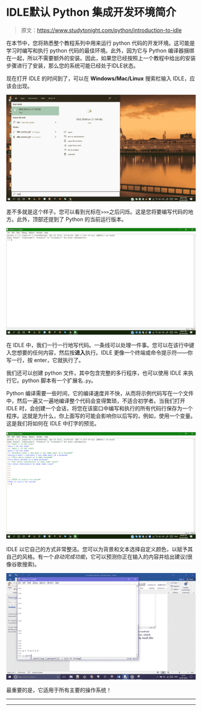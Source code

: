 # IDLE默认 Python 集成开发环境简介

> 原文：<https://www.studytonight.com/python/introduction-to-idle>

在本节中，您将熟悉整个教程系列中用来运行 python 代码的开发环境。这可能是学习时编写和执行 python 代码的最佳环境。此外，因为它与 Python 编译器捆绑在一起，所以不需要额外的安装。因此，如果您已经按照上一个教程中给出的安装步骤进行了安装，那么您的系统可能已经处于IDLE状态。

现在打开 IDLE 的时间到了，可以在 **Windows/Mac/Linux** 搜索栏输入 IDLE，应该会出现。

![Introduction to IDLE](img/ac4ac610c981b9ed1aef8f614ef0a1e8.png)

差不多就是这个样子。您可以看到光标在`>>>`之后闪烁。这是您将要编写代码的地方。此外，顶部还提到了 Python 的当前运行版本。

![Introduction to IDLE](img/f53798a51a700c407f5a84b19aab7589.png)

在 IDLE 中，我们一行一行地写代码。一条线可以处理一件事。您可以在该行中键入您想要的任何内容，然后按**进入**执行。IDLE 更像一个终端或命令提示符——你写一行，按 enter，它就执行了。

我们还可以创建 python 文件，其中包含完整的多行程序，也可以使用 IDLE 来执行它。python 脚本有一个扩展名`.py`。

Python 编译需要一些时间，它的编译速度并不快，从而将示例代码写在一个文件中，然后一遍又一遍地编译整个代码会变得繁琐，不适合初学者。当我们打开 IDLE 时，会创建一个会话，将您在该窗口中编写和执行的所有代码行保存为一个程序。这就是为什么，你上面写的可能会影响你以后写的，例如，使用一个变量。这是我们将如何在 IDLE 中打字的预览。

![Introduction to IDLE](img/e7d06d084a94d7fde0efb1dc79ced2aa.png)

IDLE 以它自己的方式非常整洁。您可以为背景和文本选择自定义颜色，以赋予其自己的风格。有一个*自动完成功能*，它可以预测你正在输入的内容并给出建议(很像谷歌搜索)。

![Introduction to IDLE](img/4e77ecd7c694b57bda4bfc395ae7ae22.png)

最重要的是，它适用于所有主要的操作系统！

* * *

* * *
